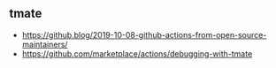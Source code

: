 ## tmate

- https://github.blog/2019-10-08-github-actions-from-open-source-maintainers/
- https://github.com/marketplace/actions/debugging-with-tmate
